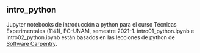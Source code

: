 ## intro_python

Jupyter notebooks de introducción a python para el curso Técnicas Experimentales (1141), FC-UNAM, semestre 2021-1. intro01_python.ipynb e intro02_python.ipynb están basados en las lecciones de python de [Software Carpentry](https://softwarecarpentry.com).
